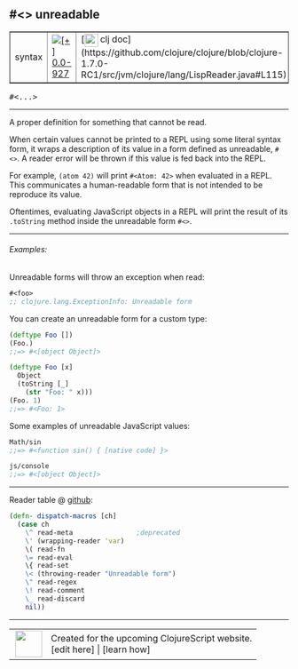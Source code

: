 ## #<> unreadable



 <table border="1">
<tr>
<td>syntax</td>
<td><a href="https://github.com/cljsinfo/cljs-api-docs/tree/0.0-927"><img valign="middle" alt="[+] 0.0-927" title="Added in 0.0-927" src="https://img.shields.io/badge/+-0.0--927-lightgrey.svg"></a> </td>
<td>
[<img height="24px" valign="middle" src="http://i.imgur.com/1GjPKvB.png"> clj doc](https://github.com/clojure/clojure/blob/clojure-1.7.0-RC1/src/jvm/clojure/lang/LispReader.java#L115)
</td>
</tr>
</table>

<samp>#<...></samp><br>

---


A proper definition for something that cannot be read.

When certain values cannot be printed to a REPL using some literal syntax form,
it wraps a description of its value in a form defined as unreadable, `#<>`.  A
reader error will be thrown if this value is fed back into the REPL.

For example, `(atom 42)` will print `#<Atom: 42>` when evaluated in a REPL.
This communicates a human-readable form that is not intended to be reproduce
its value.

Oftentimes, evaluating JavaScript objects in a REPL will print the result
of its `.toString` method inside the unreadable form `#<>`.



---

###### Examples:

Unreadable forms will throw an exception when read:

```clj
#<foo>
;; clojure.lang.ExceptionInfo: Unreadable form
```

You can create an unreadable form for a custom type:

```clj
(deftype Foo [])
(Foo.)
;;=> #<[object Object]>

(deftype Foo [x]
  Object
  (toString [_]
    (str "Foo: " x)))
(Foo. 1)
;;=> #<Foo: 1>
```

Some examples of unreadable JavaScript values:

```clj
Math/sin
;;=> #<function sin() { [native code] }>

js/console
;;=> #<[object Object]>
```



---






Reader table @ [github](https://github.com/clojure/tools.reader/blob/tools.reader-0.8.4/src/main/clojure/clojure/tools/reader.clj#L610-L621):

```clj
(defn- dispatch-macros [ch]
  (case ch
    \^ read-meta                ;deprecated
    \' (wrapping-reader 'var)
    \( read-fn
    \= read-eval
    \{ read-set
    \< (throwing-reader "Unreadable form")
    \" read-regex
    \! read-comment
    \_ read-discard
    nil))
```

<!--
Repo - tag - source tree - lines:

 <pre>
tools.reader @ tools.reader-0.8.4
└── src
    └── main
        └── clojure
            └── clojure
                └── tools
                    └── <ins>[reader.clj:610-621](https://github.com/clojure/tools.reader/blob/tools.reader-0.8.4/src/main/clojure/clojure/tools/reader.clj#L610-L621)</ins>
</pre>
-->

---



 <table>
<tr><td>
<img valign="middle" align="right" width="48px" src="http://i.imgur.com/Hi20huC.png">
</td><td>
Created for the upcoming ClojureScript website.<br>
[edit here] | [learn how]
</td></tr></table>

[edit here]:https://github.com/cljsinfo/cljs-api-docs/blob/master/cljsdoc/syntax/unreadable.cljsdoc
[learn how]:https://github.com/cljsinfo/cljs-api-docs/wiki/cljsdoc-files

<!--

This information was too distracting to show to readers, but I'll leave it
commented here since it is helpful to:

- pretty-print the data used to generate this document
- and show how to retrieve that data



The API data for this symbol:

```clj
{:description "A proper definition for something that cannot be read.\n\nWhen certain values cannot be printed to a REPL using some literal syntax form,\nit wraps a description of its value in a form defined as unreadable, `#<>`.  A\nreader error will be thrown if this value is fed back into the REPL.\n\nFor example, `(atom 42)` will print `#<Atom: 42>` when evaluated in a REPL.\nThis communicates a human-readable form that is not intended to be reproduce\nits value.\n\nOftentimes, evaluating JavaScript objects in a REPL will print the result\nof its `.toString` method inside the unreadable form `#<>`.",
 :ns "syntax",
 :name "unreadable",
 :history [["+" "0.0-927"]],
 :type "syntax",
 :full-name-encode "syntax/unreadable",
 :extra-sources ({:code "(defn- dispatch-macros [ch]\n  (case ch\n    \\^ read-meta                ;deprecated\n    \\' (wrapping-reader 'var)\n    \\( read-fn\n    \\= read-eval\n    \\{ read-set\n    \\< (throwing-reader \"Unreadable form\")\n    \\\" read-regex\n    \\! read-comment\n    \\_ read-discard\n    nil))",
                  :title "Reader table",
                  :repo "tools.reader",
                  :tag "tools.reader-0.8.4",
                  :filename "src/main/clojure/clojure/tools/reader.clj",
                  :lines [610 621]}),
 :usage ["#<...>"],
 :examples [{:id "e0a6cd",
             :content "Unreadable forms will throw an exception when read:\n\n```clj\n#<foo>\n;; clojure.lang.ExceptionInfo: Unreadable form\n```\n\nYou can create an unreadable form for a custom type:\n\n```clj\n(deftype Foo [])\n(Foo.)\n;;=> #<[object Object]>\n\n(deftype Foo [x]\n  Object\n  (toString [_]\n    (str \"Foo: \" x)))\n(Foo. 1)\n;;=> #<Foo: 1>\n```\n\nSome examples of unreadable JavaScript values:\n\n```clj\nMath/sin\n;;=> #<function sin() { [native code] }>\n\njs/console\n;;=> #<[object Object]>\n```"}],
 :full-name "syntax/unreadable",
 :display "#<> unreadable",
 :clj-doc "https://github.com/clojure/clojure/blob/clojure-1.7.0-RC1/src/jvm/clojure/lang/LispReader.java#L115"}

```

Retrieve the API data for this symbol:

```clj
;; from Clojure REPL
(require '[clojure.edn :as edn])
(-> (slurp "https://raw.githubusercontent.com/cljsinfo/cljs-api-docs/catalog/cljs-api.edn")
    (edn/read-string)
    (get-in [:symbols "syntax/unreadable"]))
```

-->
